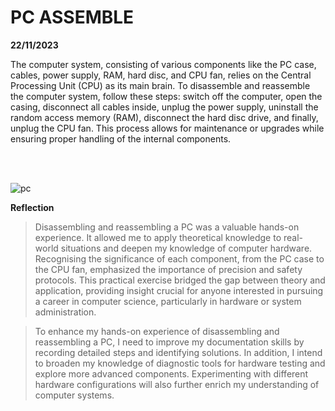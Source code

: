 # PC ASSEMBLE
**22/11/2023**

The computer system, consisting of various components like the PC case, cables, power supply, RAM, hard disc, and CPU fan, relies on the Central Processing Unit (CPU) as its main brain. To disassemble and reassemble the computer system, follow these steps: switch off the computer, open the casing, disconnect all cables inside, unplug the power supply, uninstall the random access memory (RAM), disconnect the hard disc drive, and finally, unplug the CPU fan. This process allows for maintenance or upgrades while ensuring proper handling of the internal components.

<br>
<br>

![pc](https://github.com/firzanabadrus/SECPH-1/assets/148327377/c52e2c92-731e-4c36-bd6d-8c17ad411770)

**Reflection**
> Disassembling and reassembling a PC was a valuable hands-on experience. It allowed me to apply theoretical knowledge to real-world situations and deepen my knowledge of computer hardware. Recognising the significance of each component, from the PC case to the CPU fan, emphasized the importance of precision and safety protocols. This practical exercise bridged the gap between theory and application, providing insight crucial for anyone interested in pursuing a career in computer science, particularly in hardware or system administration.

> To enhance my hands-on experience of disassembling and reassembling a PC, I need to improve my documentation skills by recording detailed steps and identifying solutions. In addition, I intend to broaden my knowledge of diagnostic tools for hardware testing and explore more advanced components. Experimenting with different hardware configurations will also further enrich my understanding of computer systems.


